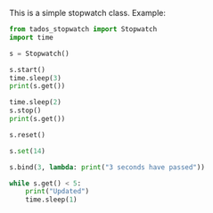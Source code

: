 This is a simple stopwatch class. Example:

```py
from tados_stopwatch import Stopwatch
import time

s = Stopwatch()

s.start()
time.sleep(3)
print(s.get())

time.sleep(2)
s.stop()
print(s.get())

s.reset()

s.set(14)

s.bind(3, lambda: print("3 seconds have passed"))

while s.get() < 5:
    print("Updated")
    time.sleep(1)
```